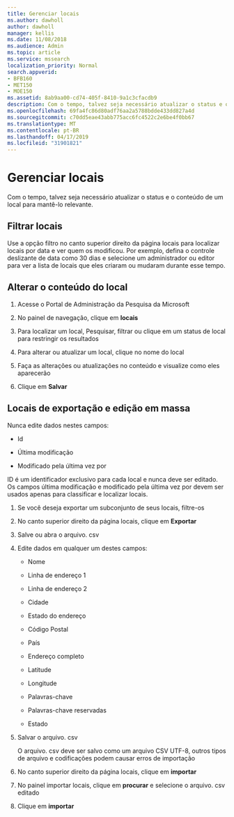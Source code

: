 ```yaml
---
title: Gerenciar locais
ms.author: dawholl
author: dawholl
manager: kellis
ms.date: 11/08/2018
ms.audience: Admin
ms.topic: article
ms.service: mssearch
localization_priority: Normal
search.appverid:
- BFB160
- MET150
- MOE150
ms.assetid: 8ab9aa00-cd74-405f-8410-9a1c3cfacdb9
description: Com o tempo, talvez seja necessário atualizar o status e o conteúdo de um local para mantê-lo relevante.
ms.openlocfilehash: 69fa4fc86d80adf76aa2a5788bdde433dd827a4d
ms.sourcegitcommit: c70dd5eae43abb775acc6fc4522c2e6be4f0bb67
ms.translationtype: MT
ms.contentlocale: pt-BR
ms.lasthandoff: 04/17/2019
ms.locfileid: "31901821"
---
```

# <a name="manage-locations"></a>Gerenciar locais

Com o tempo, talvez seja necessário atualizar o status e o conteúdo de um local para mantê-lo relevante. 
  
## <a name="filter-locations"></a>Filtrar locais

Use a opção filtro no canto superior direito da página locais para localizar locais por data e ver quem os modificou. Por exemplo, defina o controle deslizante de data como 30 dias e selecione um administrador ou editor para ver a lista de locais que eles criaram ou mudaram durante esse tempo.
  
## <a name="change-location-content"></a>Alterar o conteúdo do local

1. Acesse o Portal de Administração da Pesquisa da Microsoft
    
2. No painel de navegação, clique em **locais**
    
3. Para localizar um local, Pesquisar, filtrar ou clique em um status de local para restringir os resultados
    
4. Para alterar ou atualizar um local, clique no nome do local
    
5. Faça as alterações ou atualizações no conteúdo e visualize como eles aparecerão 
    
6. Clique em **Salvar**
    
## <a name="bulk-export-and-edit-locations"></a>Locais de exportação e edição em massa

Nunca edite dados nestes campos:
  
- Id
    
- Última modificação
    
- Modificado pela última vez por
    
ID é um identificador exclusivo para cada local e nunca deve ser editado. Os campos última modificação e modificado pela última vez por devem ser usados apenas para classificar e localizar locais.
  
1. Se você deseja exportar um subconjunto de seus locais, filtre-os
    
2. No canto superior direito da página locais, clique em **Exportar**
    
3. Salve ou abra o arquivo. csv
    
4. Edite dados em qualquer um destes campos:
    
   - Nome
    
   - Linha de endereço 1
    
   - Linha de endereço 2
    
   - Cidade
    
   - Estado do endereço
    
   - Código Postal
    
   - País
    
   - Endereço completo
    
   - Latitude
    
   - Longitude
    
   - Palavras-chave
    
   - Palavras-chave reservadas
    
   - Estado
    
5. Salvar o arquivo. csv

    O arquivo. csv deve ser salvo como um arquivo CSV UTF-8, outros tipos de arquivo e codificações podem causar erros de importação
    
6. No canto superior direito da página locais, clique em **importar**
    
7. No painel importar locais, clique em **procurar** e selecione o arquivo. csv editado 
    
8. Clique em **importar**

  

